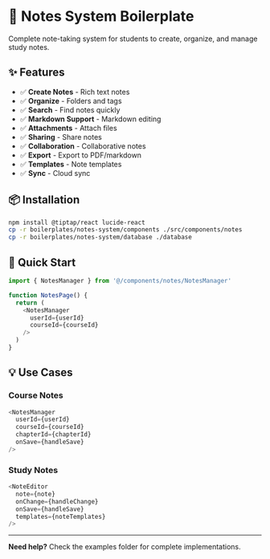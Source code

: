 # 📝 Notes System Boilerplate

Complete note-taking system for students to create, organize, and manage study notes.

## ✨ Features

- ✅ **Create Notes** - Rich text notes
- ✅ **Organize** - Folders and tags
- ✅ **Search** - Find notes quickly
- ✅ **Markdown Support** - Markdown editing
- ✅ **Attachments** - Attach files
- ✅ **Sharing** - Share notes
- ✅ **Collaboration** - Collaborative notes
- ✅ **Export** - Export to PDF/markdown
- ✅ **Templates** - Note templates
- ✅ **Sync** - Cloud sync

## 📦 Installation

```bash
npm install @tiptap/react lucide-react
cp -r boilerplates/notes-system/components ./src/components/notes
cp -r boilerplates/notes-system/database ./database
```

## 🚀 Quick Start

```typescript
import { NotesManager } from '@/components/notes/NotesManager'

function NotesPage() {
  return (
    <NotesManager
      userId={userId}
      courseId={courseId}
    />
  )
}
```

## 💡 Use Cases

### Course Notes

```typescript
<NotesManager
  userId={userId}
  courseId={courseId}
  chapterId={chapterId}
  onSave={handleSave}
/>
```

### Study Notes

```typescript
<NoteEditor
  note={note}
  onChange={handleChange}
  onSave={handleSave}
  templates={noteTemplates}
/>
```

---

**Need help?** Check the examples folder for complete implementations.

